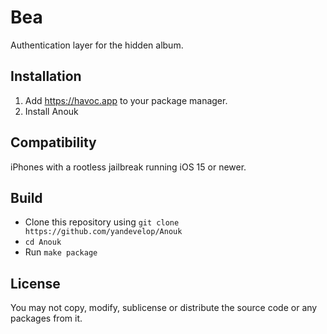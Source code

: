# Bea
  Authentication layer for the hidden album.

## Installation
  1. Add https://havoc.app to your package manager.
  2. Install Anouk

## Compatibility
  iPhones with a rootless jailbreak running iOS 15 or newer.

## Build
  - Clone this repository using `git clone https://github.com/yandevelop/Anouk`
  - `cd Anouk`
  - Run `make package`

## License
You may not copy, modify, sublicense or distribute the source code or any packages from it.

